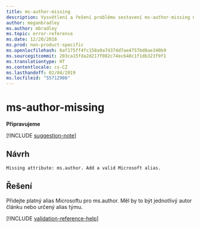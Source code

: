 ```yaml
---
title: ms-author-missing
description: Vysvětlení a řešení problému sestavení ms-author-missing na webu Docs
author: meganbradley
ms.author: mbradley
ms.topic: error-reference
ms.date: 12/20/2018
ms.prod: non-product-specific
ms.openlocfilehash: 6af175ff4fc158a9a74374d7ae4757bd8ae340b9
ms.sourcegitcommit: 203ca15fda2d217f082c74ec648c1f1db323f9f1
ms.translationtype: HT
ms.contentlocale: cs-CZ
ms.lasthandoff: 02/04/2019
ms.locfileid: "55712986"
---
```

# <a name="ms-author-missing"></a>ms-author-missing

**Připravujeme**

[!INCLUDE [suggestion-note](includes/suggestion-note.md)]

## <a name="suggestion"></a>Návrh

`Missing attribute: ms.author. Add a valid Microsoft alias.`

## <a name="resolution"></a>Řešení

Přidejte platný alias Microsoftu pro ms.author. Měl by to být jednotlivý autor článku nebo určený alias týmu.

<!--make sure to add this file to your includes folder and verify the path-->
[!INCLUDE [validation-reference-help](includes/validation-reference-help.md)]